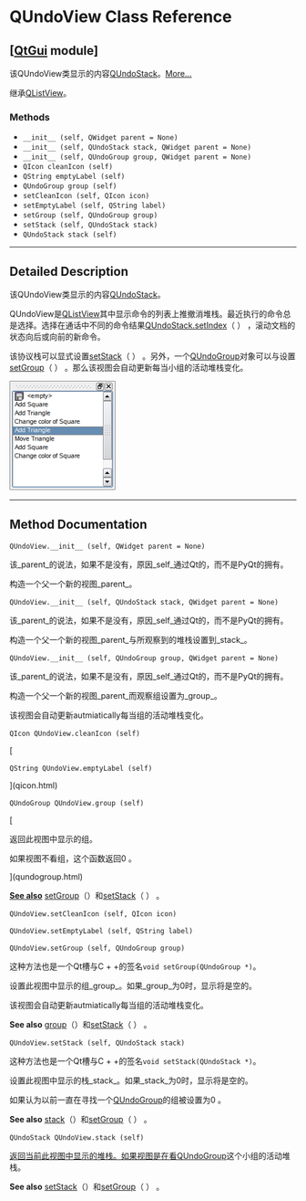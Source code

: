 # QUndoView Class Reference

## [[QtGui](index.htm) module]

该QUndoView类显示的内容[QUndoStack](qundostack.html)。[More...](#details)

继承[QListView](qlistview.html)。

### Methods

*   `__init__ (self, QWidget parent = None)`
*   `__init__ (self, QUndoStack stack, QWidget parent = None)`
*   `__init__ (self, QUndoGroup group, QWidget parent = None)`
*   `QIcon cleanIcon (self)`
*   `QString emptyLabel (self)`
*   `QUndoGroup group (self)`
*   `setCleanIcon (self, QIcon icon)`
*   `setEmptyLabel (self, QString label)`
*   `setGroup (self, QUndoGroup group)`
*   `setStack (self, QUndoStack stack)`
*   `QUndoStack stack (self)`

* * *

## Detailed Description

该QUndoView类显示的内容[QUndoStack](qundostack.html)。

QUndoView是[QListView](qlistview.html)其中显示命令的列表上推撤消堆栈。最近执行的命令总是选择。选择在通话中不同的命令结果[QUndoStack.setIndex](qundostack.html#setIndex)（ ） ，滚动文档的状态向后或向前的新命令。

该协议栈可以显式设置[setStack](qundoview.html#setStack)（ ） 。另外，一个[QUndoGroup](qundogroup.html)对象可以与设置[setGroup](qundoview.html#setGroup)（ ） 。那么该视图会自动更新每当小组的活动堆栈变化。

![](img/qundoview.png)

* * *

## Method Documentation

```
QUndoView.__init__ (self, QWidget parent = None)
```

该_parent_的说法，如果不是没有，原因_self_通过Qt的，而不是PyQt的拥有。

构造一个父一个新的视图_parent_。

```
QUndoView.__init__ (self, QUndoStack stack, QWidget parent = None)
```

该_parent_的说法，如果不是没有，原因_self_通过Qt的，而不是PyQt的拥有。

构造一个父一个新的视图_parent_与所观察到的堆栈设置到_stack_。

```
QUndoView.__init__ (self, QUndoGroup group, QWidget parent = None)
```

该_parent_的说法，如果不是没有，原因_self_通过Qt的，而不是PyQt的拥有。

构造一个父一个新的视图_parent_而观察组设置为_group_。

该视图会自动更新autmiatically每当组的活动堆栈变化。

```
QIcon QUndoView.cleanIcon (self)
```

[

```
QString QUndoView.emptyLabel (self)
```

](qicon.html)

```
QUndoGroup QUndoView.group (self)
```

[

返回此视图中显示的组。

如果视图不看组，这个函数返回0 。

](qundogroup.html)

[**See also**](qundogroup.html) [setGroup](qundoview.html#setGroup)（）和[setStack](qundoview.html#setStack)（ ） 。

```
QUndoView.setCleanIcon (self, QIcon icon)
```

```
QUndoView.setEmptyLabel (self, QString label)
```

```
QUndoView.setGroup (self, QUndoGroup group)
```

这种方法也是一个Qt槽与C + +的签名`void setGroup(QUndoGroup *)`。

设置此视图中显示的组_group_。如果_group_为0时，显示将是空的。

该视图会自动更新autmiatically每当组的活动堆栈变化。

**See also** [group](qundoview.html#group)（）和[setStack](qundoview.html#setStack)（ ） 。

```
QUndoView.setStack (self, QUndoStack stack)
```

这种方法也是一个Qt槽与C + +的签名`void setStack(QUndoStack *)`。

设置此视图中显示的栈_stack_。如果_stack_为0时，显示将是空的。

如果认为以前一直在寻找一个[QUndoGroup](qundogroup.html)的组被设置为0 。

**See also** [stack](qundoview.html#stack)（）和[setGroup](qundoview.html#setGroup)（ ） 。

```
QUndoStack QUndoView.stack (self)
```

[](qundostack.html)

[返回当前此视图中显示的堆栈。如果视图是在看](qundostack.html)[QUndoGroup](qundogroup.html)这个小组的活动堆栈。

**See also** [setStack](qundoview.html#setStack)（）和[setGroup](qundoview.html#setGroup)（ ） 。